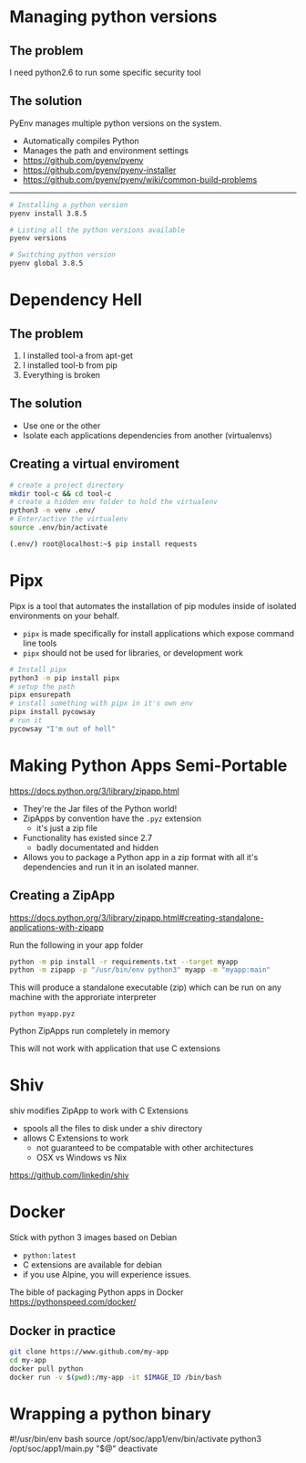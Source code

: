 # Managing python versions

## The problem
I need python2.6 to run some specific security tool

## The solution
PyEnv manages multiple python versions on the system.
 - Automatically compiles Python
 - Manages the path and environment settings
 - https://github.com/pyenv/pyenv
 - https://github.com/pyenv/pyenv-installer
 - https://github.com/pyenv/pyenv/wiki/common-build-problems

---

```sh
# Installing a python version
pyenv install 3.8.5

# Listing all the python versions available
pyenv versions

# Switching python version
pyenv global 3.8.5
```

# Dependency Hell

## The problem
1. I installed tool-a from apt-get
2. I installed tool-b from pip
3. Everything is broken

## The solution
* Use one or the other
* Isolate each applications dependencies from another (virtualenvs)

## Creating a virtual enviroment
```sh
# create a project directory 
mkdir tool-c && cd tool-c
# create a hidden env folder to hold the virtualenv
python3 -m venv .env/
# Enter/active the virtualenv
source .env/bin/activate

(.env/) root@localhost:~$ pip install requests
```

# Pipx
Pipx is a tool that automates the installation of pip modules inside of isolated environments on your behalf.
* `pipx` is made specifically for install applications which expose command line tools 
* `pipx` should not be used for libraries, or development work

```sh
# Install pipx
python3 -m pip install pipx
# setup the path
pipx ensurepath
# install something with pipx in it's own env
pipx install pycowsay
# run it
pycowsay "I'm out of hell"
```

# Making Python Apps Semi-Portable
https://docs.python.org/3/library/zipapp.html

* They're the Jar files of the Python world!
* ZipApps by convention have the `.pyz` extension 
    * it's just a zip file
* Functionality has existed since 2.7
    * badly documentated and hidden
* Allows you to package a Python app in a zip format with all it's dependencies and run it in an isolated manner.

## Creating a ZipApp
https://docs.python.org/3/library/zipapp.html#creating-standalone-applications-with-zipapp

Run the following in your app folder
```sh
python -m pip install -r requirements.txt --target myapp
python -m zipapp -p "/usr/bin/env python3" myapp -m "myapp:main"
```

This will produce a standalone executable (zip) which can be run on any machine with the approriate interpreter

`python myapp.pyz`

Python ZipApps run completely in memory

This will not work with application that use C extensions

# Shiv
shiv modifies ZipApp to work with C Extensions
* spools all the files to disk under a shiv directory
* allows C Extensions to work
    * not guaranteed to be compatable with other architectures 
    * OSX vs Windows vs Nix

https://github.com/linkedin/shiv

# Docker
Stick with python 3 images based on Debian
 * `python:latest`
 * C extensions are available for debian
 * if you use Alpine, you will experience issues.

The bible of packaging Python apps in Docker
https://pythonspeed.com/docker/

## Docker in practice
```sh
git clone https://www.github.com/my-app
cd my-app
docker pull python
docker run -v $(pwd):/my-app -it $IMAGE_ID /bin/bash
```

# Wrapping a python binary

#!/usr/bin/env bash
source /opt/soc/app1/env/bin/activate
python3 /opt/soc/app1/main.py "$@"
deactivate
